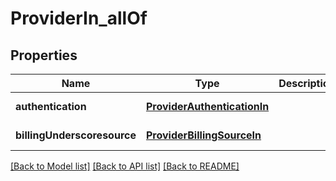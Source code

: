 # ProviderIn_allOf

## Properties
Name | Type | Description | Notes
------------ | ------------- | ------------- | -------------
**authentication** | [**ProviderAuthenticationIn**](ProviderAuthenticationIn.md) |  | [default to null]
**billingUnderscoresource** | [**ProviderBillingSourceIn**](ProviderBillingSourceIn.md) |  | [default to null]

[[Back to Model list]](../README.md#documentation-for-models) [[Back to API list]](../README.md#documentation-for-api-endpoints) [[Back to README]](../README.md)


